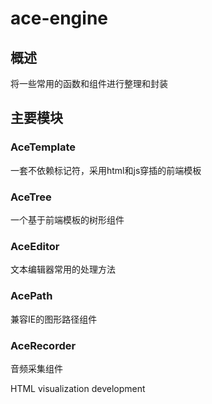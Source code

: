 ace-engine
==========
## 概述
将一些常用的函数和组件进行整理和封装

## 主要模块

### AceTemplate
一套不依赖标记符，采用html和js穿插的前端模板

### AceTree
一个基于前端模板的树形组件

### AceEditor
文本编辑器常用的处理方法

### AcePath
兼容IE的图形路径组件

### AceRecorder
音频采集组件

HTML visualization development
